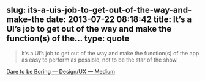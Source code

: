 slug: its-a-uis-job-to-get-out-of-the-way-and-make-the
date: 2013-07-22 08:18:42
title: It’s a UI’s job to get out of the way and make the function(s) of the...
type: quote
---

> It’s a UI’s job to get out of the way and make the function(s) of the app as easy to perform as possible, not to be the star of the show.

[Dare to be Boring — Design/UX — Medium](https://medium.com/design-ux/4717ae3942fd)
